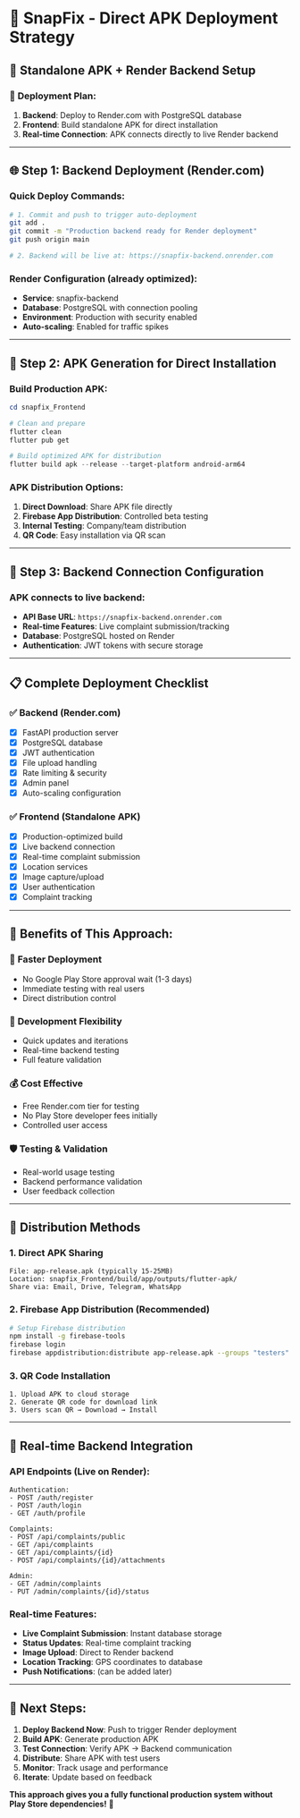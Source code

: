 # 🚀 SnapFix - Direct APK Deployment Strategy

## 📱 **Standalone APK + Render Backend Setup**

### 🎯 **Deployment Plan:**

1. **Backend**: Deploy to Render.com with PostgreSQL database
2. **Frontend**: Build standalone APK for direct installation
3. **Real-time Connection**: APK connects directly to live Render backend

---

## 🌐 **Step 1: Backend Deployment (Render.com)**

### Quick Deploy Commands:

```bash
# 1. Commit and push to trigger auto-deployment
git add .
git commit -m "Production backend ready for Render deployment"
git push origin main

# 2. Backend will be live at: https://snapfix-backend.onrender.com
```

### Render Configuration (already optimized):

- **Service**: snapfix-backend
- **Database**: PostgreSQL with connection pooling
- **Environment**: Production with security enabled
- **Auto-scaling**: Enabled for traffic spikes

---

## 📱 **Step 2: APK Generation for Direct Installation**

### Build Production APK:

```powershell
cd snapfix_Frontend

# Clean and prepare
flutter clean
flutter pub get

# Build optimized APK for distribution
flutter build apk --release --target-platform android-arm64
```

### APK Distribution Options:

1. **Direct Download**: Share APK file directly
2. **Firebase App Distribution**: Controlled beta testing
3. **Internal Testing**: Company/team distribution
4. **QR Code**: Easy installation via QR scan

---

## 🔧 **Step 3: Backend Connection Configuration**

### APK connects to live backend:

- **API Base URL**: `https://snapfix-backend.onrender.com`
- **Real-time Features**: Live complaint submission/tracking
- **Database**: PostgreSQL hosted on Render
- **Authentication**: JWT tokens with secure storage

---

## 📋 **Complete Deployment Checklist**

### ✅ **Backend (Render.com)**

- [x] FastAPI production server
- [x] PostgreSQL database
- [x] JWT authentication
- [x] File upload handling
- [x] Rate limiting & security
- [x] Admin panel
- [x] Auto-scaling configuration

### ✅ **Frontend (Standalone APK)**

- [x] Production-optimized build
- [x] Live backend connection
- [x] Real-time complaint submission
- [x] Location services
- [x] Image capture/upload
- [x] User authentication
- [x] Complaint tracking

---

## 🎊 **Benefits of This Approach:**

### 🚀 **Faster Deployment**

- No Google Play Store approval wait (1-3 days)
- Immediate testing with real users
- Direct distribution control

### 🔧 **Development Flexibility**

- Quick updates and iterations
- Real-time backend testing
- Full feature validation

### 💰 **Cost Effective**

- Free Render.com tier for testing
- No Play Store developer fees initially
- Controlled user access

### 🛡️ **Testing & Validation**

- Real-world usage testing
- Backend performance validation
- User feedback collection

---

## 📁 **Distribution Methods**

### 1. **Direct APK Sharing**

```
File: app-release.apk (typically 15-25MB)
Location: snapfix_Frontend/build/app/outputs/flutter-apk/
Share via: Email, Drive, Telegram, WhatsApp
```

### 2. **Firebase App Distribution** (Recommended)

```bash
# Setup Firebase distribution
npm install -g firebase-tools
firebase login
firebase appdistribution:distribute app-release.apk --groups "testers"
```

### 3. **QR Code Installation**

```
1. Upload APK to cloud storage
2. Generate QR code for download link
3. Users scan QR → Download → Install
```

---

## 🔗 **Real-time Backend Integration**

### API Endpoints (Live on Render):

```
Authentication:
- POST /auth/register
- POST /auth/login
- GET /auth/profile

Complaints:
- POST /api/complaints/public
- GET /api/complaints
- GET /api/complaints/{id}
- POST /api/complaints/{id}/attachments

Admin:
- GET /admin/complaints
- PUT /admin/complaints/{id}/status
```

### Real-time Features:

- **Live Complaint Submission**: Instant database storage
- **Status Updates**: Real-time complaint tracking
- **Image Upload**: Direct to Render backend
- **Location Tracking**: GPS coordinates to database
- **Push Notifications**: (can be added later)

---

## 🎯 **Next Steps:**

1. **Deploy Backend Now**: Push to trigger Render deployment
2. **Build APK**: Generate production APK
3. **Test Connection**: Verify APK → Backend communication
4. **Distribute**: Share APK with test users
5. **Monitor**: Track usage and performance
6. **Iterate**: Update based on feedback

**This approach gives you a fully functional production system without Play Store dependencies!** 🚀
